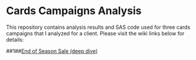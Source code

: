 # Cards Campaigns Analysis

This repository contains analysis results and SAS code used for three cards campaigns that I analyzed for a client. Please visit the wiki links below for details:


##1##[End of Season Sale (deep dive)](https://github.com/jstephenj14/Cards-Campaigns-Analysis/wiki/End-of-Season-Sale-Analysis)
